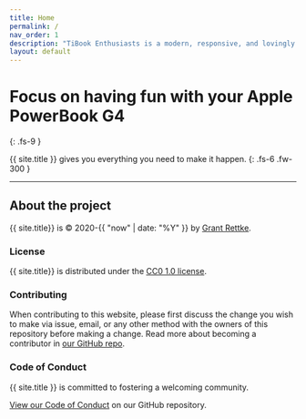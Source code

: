 ```yaml
---
title: Home
permalink: /
nav_order: 1
description: "TiBook Enthusiasts is a modern, responsive, and lovingly maintained website for Apple PowerBook G4 Enthusiasts"
layout: default
---
```


# Focus on having fun with your Apple PowerBook G4
{: .fs-9 }

{{ site.title }} gives you everything you need to make it happen.
{: .fs-6 .fw-300 }

---

## About the project

{{ site.title}} is &copy; 2020-{{ "now" | date: "%Y" }} by [Grant Rettke](https://www.wisdomandwonder.com/).

### License

{{ site.title}} is distributed under the [CC0 1.0 license](https://github.com/TiBookEnthusiasts/tibookenthusiasts.github.io/blob/master/LICENSE.md).

### Contributing

When contributing to this website, please first discuss the change you wish to make via issue, email, or any other method with the owners of this repository before making a change. Read more about becoming a contributor in [our GitHub repo](https://github.com/TiBookEnthusiasts/tibookenthusiasts.github.io#contributing).

### Code of Conduct

{{ site.title }} is committed to fostering a welcoming community.

[View our Code of Conduct](https://github.com/TiBookEnthusiasts/tibookenthusiasts.github.io/blob/master/CODE_OF_CONDUCT.md) on our GitHub repository.
